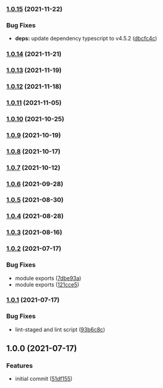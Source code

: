 ### [1.0.15](https://github.com/iamskok/bigint-base62/compare/v1.0.14...v1.0.15) (2021-11-22)

### Bug Fixes

- **deps:** update dependency typescript to v4.5.2
  ([dbcfc4c](https://github.com/iamskok/bigint-base62/commit/dbcfc4c6104d6dd20d7265a675ea48173f92dbeb))

### [1.0.14](https://github.com/iamskok/bigint-base62/compare/v1.0.13...v1.0.14) (2021-11-21)

### [1.0.13](https://github.com/iamskok/bigint-base62/compare/v1.0.12...v1.0.13) (2021-11-19)

### [1.0.12](https://github.com/iamskok/bigint-base62/compare/v1.0.11...v1.0.12) (2021-11-18)

### [1.0.11](https://github.com/iamskok/bigint-base62/compare/v1.0.10...v1.0.11) (2021-11-05)

### [1.0.10](https://github.com/iamskok/bigint-base62/compare/v1.0.9...v1.0.10) (2021-10-25)

### [1.0.9](https://github.com/iamskok/bigint-base62/compare/v1.0.8...v1.0.9) (2021-10-19)

### [1.0.8](https://github.com/iamskok/bigint-base62/compare/v1.0.7...v1.0.8) (2021-10-17)

### [1.0.7](https://github.com/iamskok/bigint-base62/compare/v1.0.6...v1.0.7) (2021-10-12)

### [1.0.6](https://github.com/iamskok/bigint-base62/compare/v1.0.5...v1.0.6) (2021-09-28)

### [1.0.5](https://github.com/iamskok/bigint-base62/compare/v1.0.4...v1.0.5) (2021-08-30)

### [1.0.4](https://github.com/iamskok/bigint-base62/compare/v1.0.3...v1.0.4) (2021-08-28)

### [1.0.3](https://github.com/iamskok/bigint-base62/compare/v1.0.2...v1.0.3) (2021-08-16)

### [1.0.2](https://github.com/iamskok/bigint-base62/compare/v1.0.1...v1.0.2) (2021-07-17)

### Bug Fixes

- module exports
  ([7dbe93a](https://github.com/iamskok/bigint-base62/commit/7dbe93a46a17fd4f51c6742eaf6ad6b81b96db25))
- module exports
  ([121cce5](https://github.com/iamskok/bigint-base62/commit/121cce54aa696cb35f208cba06edb3368c5d1a19))

### [1.0.1](https://github.com/iamskok/bigint-base62/compare/v1.0.0...v1.0.1) (2021-07-17)

### Bug Fixes

- lint-staged and lint script
  ([93b6c8c](https://github.com/iamskok/bigint-base62/commit/93b6c8c4a4361f708c4e612600a16ab77d92d66a))

## 1.0.0 (2021-07-17)

### Features

- initial commit
  ([51df155](https://github.com/iamskok/bigint-base62/commit/51df155cbc9ab9934cfd67a026ac992b4c423693))
